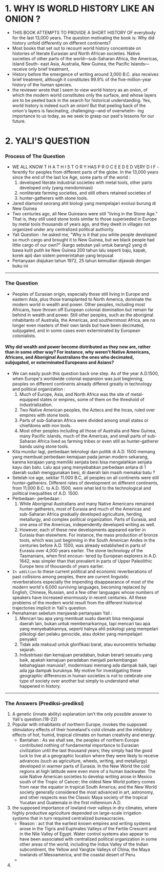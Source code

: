 # 1. WHY IS WORLD HISTORY LIKE AN ONION ?
- THIS BOOK ATTEMPTS TO PROVIDE A SHORT HISTORY OF everybody for the last 13,000 years. The question motivating the book is: Why did history unfold differently on different continents?
- Most books that set out to recount world history concentrate on histories of literate Eurasian and North African societies. Native societies of other parts of the world—sub-Saharan Africa, the Americas, Island South- east Asia, Australia, New Guinea, the Pacific Islands—receive only brief treatment,
- History before the emergence of writing around 3,000 B.C. also receives brief treatment, although it constitutes 99.9% of the five-million-year history of the human species.
- the reviewer wrote that I seem to view world history as an onion, of which the modern world constitutes only the surface, and whose layers are to be peeled back in the search for historical understanding. Yes, world history is indeed such an onion! But that peeling back of the onion's layers is fascinating, challenging—and of overwhelm- ing importance to us today, as we seek to grasp our past's lessons for our future.
# 2. YALI'S QUESTION
### Process of The Question
- WE ALL KNOW T H A T H I S T O R Y HAS P R O C E E D E D VERY D I F -
ferently for peoples from different parts of the globe. In the
13,000 years since the end of the last Ice Age, some parts of the world :
    1. developed literate industrial societies with metal tools, other parts developed only (yang mendominasi)
    2. nonliterate farming societies, and still others retained societies of 
    3. hunter-gatherers with stone tools.
- Jared diamond seorang ahli biologi yang mempelajari evolusi burung di New Guinea
- Two centuries ago, all New Guineans were still "living in the Stone Age." That is, they still used stone tools similar to those superseded in Europe by metal tools thousands of years ago, and they dwelt in villages not organized under any centralized political authority.
- Yali Question : he asked me, "Why is it that you white people developed so much cargo and brought it to New Guinea, but we black people had little cargo of our own?" (kargo sebutan yali untuk barang2 yang di bawa kulit putih ke New Guinea 200 tahun lalu seperti baju, kapak, korek api) dan sistem pemerintahan yang terpusat
- Pertanyaan diajukan tahun 1972, 25 tahun kemudian dijawab dengan buku ini
---
### The Question
- Peoples of Eurasian origin, especially those still living in Europe and eastern Asia, plus those transplanted to North America, dominate the modern world in wealth and power. Other peoples, including most Africans, have thrown off European colonial domination but remain far behind in wealth and power. Still other peoples, such as the aboriginal inhabitants of Australia, the Americas, and southernmost Africa, are no longer even masters of their own lands but have been decimated, subjugated, and in some cases even exterminated by European colonialists.
#### Why did wealth and power become distributed as they now are, rather than in some other way? For instance, why weren't Native Americans, Africans, and Aboriginal Australians the ones who decimated, subjugated, or exterminated Europeans and Asians?
- We can easily push this question back one step. As of the year A.D.1500, when Europe's worldwide colonial expansion was just beginning, peoples on different continents already differed greatly in technology and political organization :
    1. Much of Europe, Asia, and North Africa was the site of metal-equipped states or empires, some of them on the threshold of industrialization. 
    2. Two Native American peoples, the Aztecs and the Incas, ruled over empires with stone tools. 
    3. Parts of sub-Saharan Africa were divided among small states or chiefdoms with iron tools. 
    4. Most other peoples including all those of Australia and New Guinea, many Pacific islands, much of the Americas, and small parts of sub-Saharan Africa lived as farming tribes or even still as hunter-gatherer bands using stone tools.
- Kita mundur lagi, perbedaan teknologi dan politik di A.D. 1500 memang yang membuat perbedaan kemajuan pada jaman modern sekarang, karena kerajaan yang memiliki senjata besi bisa mengalahkan senjata kayu dan batu. Lalu apa yang menyebabkan perbedaan antara di 1 daerah sudah menggunakan besi, di daerah lain masih memakai batu ?
- Setelah ice age, sekitar 11.000 B.C, all peoples on all continents were still hunter-gatherers. Different rates of development on different continents, from 11,000 B.C. to A.D. 1500, were what led to the technological and political inequalities of A.D. 1500. 
- Perbedaan- perbedaan :
    1. While Aboriginal Australians and many Native Americans remained hunter-gatherers, most of Eurasia and much of the Americas and sub-Saharan Africa gradually developed agriculture, herding, metallurgy, and complex political organization. Parts of Eurasia, and one area of the Americas, independently developed writing as well.
    2. However, each of these new developments appeared earlier in Eurasia than elsewhere. For instance, the mass production of bronze tools, which was just beginning in the South American Andes in the centuries before A.D. 1500, was already established in parts of Eurasia over 4,000 years earlier. The stone technology of the Tasmanians, when first encoun- tered by European explorers in A.D. 1642, was simpler than that prevalent in parts of Upper Paleolithic Europe tens of thousands of years earlier.
- `In addition` to these current political and economic reverberations of past collisions among peoples, there are current linguistic reverberations especially the impending disappearance of most of the modern world's 6,000 surviving languages, becoming replaced by English, Chinese, Russian, and a few other languages whose numbers of speakers have increased enormously in recent centuries. All these problems of the modern world result from the different historical trajectories implicit in Yali's question.
- Pemahaman sebelum menjawab pertanyaan Yali :
    1. Mencari tau apa yang membuat suatu daerah bisa menguasai daerah lain, bukan untuk membenarkannya, tapi mencari tau apa yang menyebabkannya, seperti halnya ahli psikologi yang mempelari plikologi dari pelaku genocide, atau dokter yang mempelajari penyakit
    2. Tidak ada maksud untuk glorifikasi barat, atau eurocentris terhadap sejarah.
    3. Industrisasi dan kemajuan peradaban, bukan berarti sesuatu yang baik, apakah kemajuan peradaban menjadi perkembangan kebahagiaan manusia?, modernisasi memang ada dampak baik, tapi ada jga dampak buruknya. My motive for investigating these geographic differences in human societies is not to celebrate one type of society over another but simply to understand what happened in history.
---
### The Answers (Prediksi-prediksi)
1. A genetic (innate ability) explanation isn't the only possible answer to Yali's question.(18-22)  
2. Popular with inhabitants of northern Europe, invokes the supposed stimulatory effects of their homeland's cold climate and the inhibitory effects of hot, humid, tropical climates on human creativity and energy.
    - Bantahan : As we shall see, the peoples of northern Europe contributed nothing of fundamental importance to Eurasian civilization until the last thousand years; they simply had the good luck to live at a geographic location where they were likely to receive advances (such as agriculture, wheels, writing, and metallurgy) developed in warmer parts of Eurasia. In the New World the cold regions at high latitude were even more of a human backwater. The sole Native American societies to develop writing arose in Mexico south of the Tropic of Cancer; the oldest New World pottery comes from near the equator in tropical South America; and the New World society generally considered the most advanced in art, astronomy, and other respects was the Classic Maya society of the tropical Yucatan and Guatemala in the first millennium A.D.
3. the supposed importance of lowland river valleys in dry climates, where highly productive agriculture depended on large-scale irrigation systems that in turn required centralized bureaucracies.
    - Reason : act that the earliest known empires and writing systems arose in the Tigris and Euphrates Valleys of the Fertile Crescent and in the Nile Valley of Egypt. Water control systems also appear to have been associated with centralized political organization in some other areas of the world, including the Indus Valley of the Indian subcontinent, the Yellow and Yangtze Valleys of China, the Maya lowlands of Mesoamerica, and the coastal desert of Peru.
    - 
4. 
